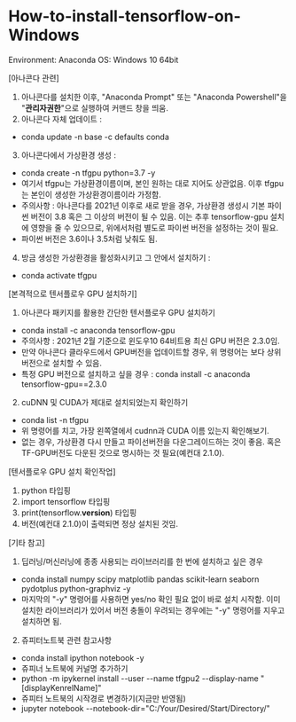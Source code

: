 # How-to-install-tensorflow-on-Windows

Environment: Anaconda
OS: Windows 10 64bit

[아나콘다 관련]
1. 아나콘다를 설치한 이후, "Anaconda Prompt" 또는 "Anaconda Powershell"을 "**관리자권한**"으로 실행하여 커맨드 창을 띄움.
2. 아나콘다 자체 업데이트 : 
* conda update -n base -c defaults conda
3. 아나콘다에서 가상환경 생성 : 
* conda create -n tfgpu python=3.7 -y
* 여기서 tfgpu는 가상환경이름이며, 본인 원하는 대로 지어도 상관없음. 이후 tfgpu는 본인이 생성한 가상환경이름이라 가정함.
* 주의사항 : 아나콘다를 2021년 이후로 새로 받을 경우, 가상환경 생성시 기본 파이썬 버전이 3.8 혹은 그 이상의 버전이 될 수 있음. 이는 추후 tensorflow-gpu 설치에 영향을 줄 수 있으므로, 위에서처럼 별도로 파이썬 버전을 설정하는 것이 필요.
* 파이썬 버전은 3.6이나 3.5처럼 낮춰도 됨.
4. 방금 생성한 가상환경을 활성화시키고 그 안에서 설치하기 :
* conda activate tfgpu

[본격적으로 텐서플로우 GPU 설치하기]
1. 아나콘다 패키지를 활용한 간단한 텐서플로우 GPU 설치하기
* conda install -c anaconda tensorflow-gpu
* 주의사항 : 2021년 2월 기준으로 윈도우10 64비트용 최신 GPU 버전은 2.3.0임. 
* 만약 아나콘다 클라우드에서 GPU버전을 업데이트할 경우, 위 명령어는 보다 상위버전으로 설치할 수 있음.
* 특정 GPU 버전으로 설치하고 싶을 경우 : conda install -c anaconda tensorflow-gpu==2.3.0
2. cuDNN 및 CUDA가 제대로 설치되었는지 확인하기
* conda list -n tfgpu
* 위 명령어를 치고, 가장 왼쪽열에서 cudnn과 CUDA 이름 있는지 확인해보기.
* 없는 경우, 가상환경 다시 만들고 파이선버전을 다운그레이드하는 것이 좋음. 혹은 TF-GPU버전도 다운된 것으로 명시하는 것 필요(예컨대 2.1.0). 

[텐서플로우 GPU 설치 확인작업]
1. python 타입핑
2. import tensorflow 타입핑
3. print(tensorflow.__version__) 타입핑
4. 버전(예컨대 2.1.0)이 출력되면 정상 설치된 것임.


[기타 참고]
1. 딥러닝/머신러닝에 종종 사용되는 라이브러리를 한 번에 설치하고 싶은 경우
* conda install numpy scipy matplotlib pandas scikit-learn seaborn pydotplus python-graphviz -y
* 마지막의 "-y" 명령어를 사용하면 yes/no 확인 필요 없이 바로 설치 시작함. 이미 설치한 라이브러리가 있어서 버전 충돌이 우려되는 경우에는 "-y" 명령어를 지우고 설치하면 됨.
2. 쥬피터노트북 관련 참고사항
* conda install ipython notebook -y
* 쥬피너 노트북에 커널명 추가하기
* python -m ipykernel install --user --name tfgpu2 --display-name "[displayKenrelName]"
* 쥬피터 노트북의 시작경로 변경하기(지금만 반영됨)
* jupyter notebook --notebook-dir="C:/Your/Desired/Start/Directory/"
